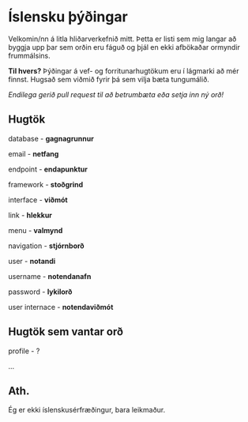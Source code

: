 # Íslensku þýðingar
Velkomin/nn á litla hliðarverkefnið mitt. Þetta er listi sem mig langar að byggja upp þar sem orðin eru fáguð og þjál en ekki afbökaðar ormyndir frummálsins.

**Til hvers?**
Þýðingar á vef- og forritunarhugtökum eru í lágmarki að mér finnst. Hugsað sem viðmið fyrir þá sem vilja bæta tungumálið.

*Endilega gerið pull request til að betrumbæta eða setja inn ný orð!*

## Hugtök

database - **gagnagrunnur**

email - **netfang**

endpoint - **endapunktur**

framework - **stoðgrind**

interface - **viðmót**

link - **hlekkur**

menu - **valmynd**

navigation - **stjórnborð**

user - **notandi**

username - **notendanafn**

password - **lykilorð**

user internace - **notendaviðmót**

## Hugtök sem vantar orð

profile - ?

…

## Ath.
Ég er ekki íslenskusérfræðingur, bara leikmaður.